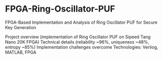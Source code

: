 # FPGA-Ring-Oscillator-PUF
FPGA-Based Implementation and Analysis of Ring Oscillator PUF for Secure Key Generation

Project overview (implementation of Ring Oscillator PUF on Sipeed Tang Nano 20K FPGA)
Technical details (reliability ~96%, uniqueness ~48%, entropy ~85%)
Implementation challenges overcome
Technologies: Verilog, MATLAB, FPGA
